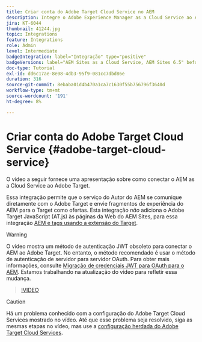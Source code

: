 ```yaml
---
title: Criar conta do Adobe Target Cloud Service no AEM
description: Integre o Adobe Experience Manager as a Cloud Service ao Adobe Target usando a autenticação do Cloud Service e do Adobe IMS.
jira: KT-6044
thumbnail: 41244.jpg
topic: Integrations
feature: Integrations
role: Admin
level: Intermediate
badgeIntegration: label="Integração" type="positive"
badgeVersions: label="AEM Sites as a Cloud Service, AEM Sites 6.5" before-title="false"
doc-type: Tutorial
exl-id: dd6c17ae-8e08-4db3-95f9-081cc7dbd86e
duration: 316
source-git-commit: 8ebaba01d4b470a1ca7c1630f55b756796f3640d
workflow-type: tm+mt
source-wordcount: '191'
ht-degree: 8%

---
```


# Criar conta do Adobe Target Cloud Service {#adobe-target-cloud-service}

O vídeo a seguir fornece uma apresentação sobre como conectar o AEM as a Cloud Service ao Adobe Target.

Essa integração permite que o serviço do Autor do AEM se comunique diretamente com o Adobe Target e envie fragmentos de experiência do AEM para o Target como ofertas.  Esta integração *não* adiciona o Adobe Target JavaScript (AT.js) às páginas da Web do AEM Sites, para essa integração [AEM e tags usando a extensão do Target](../experience-platform/data-collection/tags/connect-aem-tag-property-using-ims.md).

>[!WARNING]
>
>O vídeo mostra um método de autenticação JWT obsoleto para conectar o AEM ao Adobe Target. No entanto, o método recomendado é usar o método de autenticação de servidor para servidor OAuth. Para obter mais informações, consulte [Migração de credenciais JWT para OAuth para o AEM](https://experienceleague.adobe.com/pt-br/docs/experience-manager-learn/foundation/authentication/jwt-to-oauth-migration). Estamos trabalhando na atualização do vídeo para refletir essa mudança.


>[!VIDEO](https://video.tv.adobe.com/v/41244?quality=12&learn=on)

>[!CAUTION]
>
>Há um problema conhecido com a configuração do Adobe Target Cloud Services mostrado no vídeo. Até que esse problema seja resolvido, siga as mesmas etapas no vídeo, mas use a [configuração herdada do Adobe Target Cloud Services](https://experienceleague.adobe.com/docs/experience-manager-learn/aem-target-tutorial/aem-target-implementation/using-aem-cloud-services.html?lang=pt-BR).
